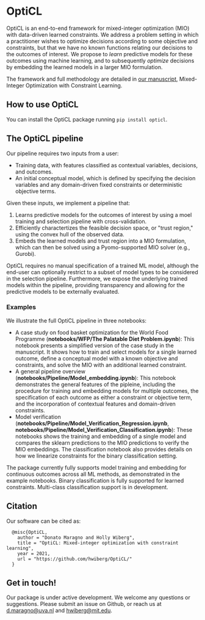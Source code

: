 # OptiCL
OptiCL is an end-to-end framework for mixed-integer optimization (MIO) with data-driven learned constraints. We address a problem setting in which a practitioner wishes to optimize decisions according to some objective and constraints, but that we have no known functions relating our decisions to the outcomes of interest. We propose to *learn* predictive models for these outcomes using machine learning, and to subsequently *optimize* decisions by embedding the learned models in a larger MIO formulation.  

The framework and full methodology are detailed in [our manuscript](https://arxiv.org/abs/2111.04469), Mixed-Integer Optimization with Constraint Learning.

## How to use OptiCL
You can install the OptiCL package running ```pip install opticl```.

## The OptiCL pipeline
Our pipeline requires two inputs from a user:
- Training data, with features classified as contextual variables, decisions, and outcomes.
- An initial conceptual model, which is defined by specifying the decision variables and any domain-driven fixed constraints or deterministic objective terms. 

Given these inputs, we implement a pipeline that:
1. Learns predictive models for the outcomes of interest by using a moel training and selection pipeline with cross-validation. 
2. Efficiently charactertizes the feasible decision space, or "trust region," using the convex hull of the observed data.
3. Embeds the learned models and trust region into a MIO formulation, which can then be solved using a Pyomo-supported MIO solver (e.g., Gurobi).

OptiCL requires no manual specification of a trained ML model, although the end-user can optionally restrict to a subset of model types to be considered in the selection pipeline. Furthermore, we expose the underlying trained models within the pipeline, providing transparency and allowing for the predictive models to be externally evaluated.

### Examples
We illustrate the full OptiCL pipeline in three notebooks:
- A case study on food basket optimization for the World Food Programme (**notebooks/WFP/The Palatable Diet Problem.ipynb**): This notebook presents a simplified version of the case study in the manuscript. It shows how to train and select models for a single learned outcome, define a conceptual model with a known objective and constraints, and solve the MIO with an additional learned constraint. 
- A general pipeline overview (**notebooks/Pipeline/Model_embedding.ipynb**): This notebook demonstrates the general features of the pipleine, including the procedure for training and embedding models for multiple outcomes, the specification of each outcome as either a constraint or objective term, and the incorporation of contextual features and domain-driven constraints. 
- Model verification (**notebooks/Pipeline/Model_Verification_Regression.ipynb**, **notebooks/Pipeline/Model_Verification_Classification.ipynb**): These notebooks shows the training and embedding of a single model and compares the sklearn predictions to the MIO predictions to verify the MIO embeddings. The classification notebook also provides details on how we linearize constraints for the binary classification setting.

The package currently fully supports model training and embedding for continuous outcomes across all ML methods, as demonstrated in the example notebooks. Binary classification is fully supported for learned constraints. Multi-class classification support is in development.  

## Citation
Our software can be cited as:
````
  @misc{OptiCL,
    author = "Donato Maragno and Holly Wiberg",
    title = "OptiCL: Mixed-integer optimization with constraint learning",
    year = 2021,
    url = "https://github.com/hwiberg/OptiCL/"
  }
````

## Get in touch!
Our package is under active development. We welcome any questions or suggestions. Please submit an issue on Github, or reach us at d.maragno@uva.nl and hwiberg@mit.edu. 
